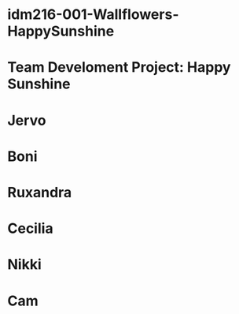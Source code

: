 # idm216-001-Wallflowers-HappySunshine
# Team Develoment Project: Happy Sunshine
# Jervo
# Boni
# Ruxandra
# Cecilia 
# Nikki
# Cam